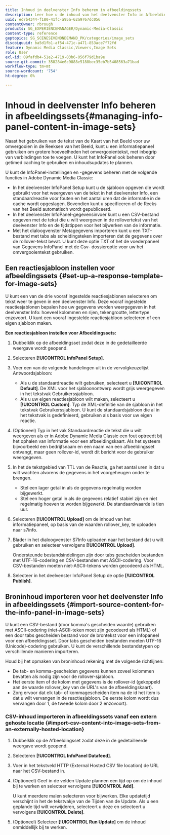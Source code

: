 ```yaml
---
title: Inhoud in deelvenster Info beheren in afbeeldingssets
description: Leer hoe u de inhoud van het deelvenster Info in Afbeeldingssets in Adobe Dynamic Media Classic beheert.
uuid: ed7b4344-f180-41fc-a95a-62a9767dc056
contentOwner: rbrough
products: SG_EXPERIENCEMANAGER/Dynamic-Media-Classic
content-type: reference
geptopics: SG_SCENESEVENONDEMAND_PK/categories/image_sets
discoiquuid: ba5d1fb1-af54-471c-a471-853ace7f72fd
feature: Dynamic Media Classic,Viewers,Image Sets
role: User
exl-id: 09fafdb4-51e2-4719-83b6-056f79d1ba9e
source-git-commit: 358284e6c9888e5188bec35eb7b5408563a71bad
workflow-type: tm+mt
source-wordcount: '754'
ht-degree: 0%

---
```


# Inhoud in deelvenster Info beheren in afbeeldingssets{#managing-info-panel-content-in-image-sets}

Naast het gebruiken van de tekst van de Kaart van het Beeld voor uw omvergooien in de Reeksen van het Beeld, kunt u een informatiepaneel gebruiken om grotere hoeveelheden het omvergooientekst, met inbegrip van verbindingen toe te voegen. U kunt het InfoPanel ook beheren door getimed caching te gebruiken en inhoudsupdates te plannen.

U kunt de InfoPanel-instellingen en -gegevens beheren met de volgende functies in Adobe Dynamic Media Classic:

* In het deelvenster InfoPanel Setup kunt u de sjabloon opgeven die wordt gebruikt voor het weergeven van de tekst in het deelvenster Info, een standaardreactie voor fouten en het aantal uren dat de informatie in de cache wordt opgeslagen. Bovendien kunt u specificeren of de Reeks van het Beeld automatisch wordt gepubliceerd.
* In het deelvenster InfoPanel-gegevensinvoer kunt u een CSV-bestand opgeven met de tekst die u wilt weergeven in de rollovertekst van het deelvenster Info en de tijdstippen voor het bijwerken van de informatie.
* Met het dialoogvenster Metagegevens importeren kunt u een TXT-bestand met tabs als scheidingsteken importeren dat de gegevens over de rollover-tekst bevat. U kunt deze optie TXT of het de voederpaneel van Gegevens InfoPanel met de Csv- dossieroptie voor uw het omvergooientekst gebruiken.

## Een reactiesjabloon instellen voor afbeeldingssets {#set-up-a-response-template-for-image-sets}

U kunt een van de drie vooraf ingestelde reactiesjablonen selecteren om tekst weer te geven in een deelvenster Info. Deze vooraf ingestelde reactiesjablonen bepalen hoe uw gegevens worden weergegeven in het deelvenster Info: hoeveel kolommen en rijen, tekengrootte, lettertype enzovoort. U kunt een vooraf ingestelde reactiesjabloon selecteren of een eigen sjabloon maken.

**Een reactiesjabloon instellen voor Afbeeldingssets:**

1. Dubbelklik op de afbeeldingsset zodat deze in de gedetailleerde weergave wordt geopend.
1. Selecteren **[!UICONTROL InfoPanel Setup]**.
1. Voer een van de volgende handelingen uit in de vervolgkeuzelijst Antwoordsjabloon:

   * Als u de standaardreactie wilt gebruiken, selecteert u **[!UICONTROL Default]**. De XML voor het sjabloonontwerp wordt grijs weergegeven in het tekstvak Gebruikerssjabloon.
   * Als u uw eigen reactiesjabloon wilt maken, selecteert u **[!UICONTROL Custom]**. Typ de XML-definitie van de sjabloon in het tekstvak Gebruikerssjabloon. U kunt de standaardsjabloon die al in het tekstvak is gedefinieerd, gebruiken als basis voor uw eigen reactie.

1. (Optioneel) Typ in het vak Standaardreactie de tekst die u wilt weergeven als er in Adobe Dynamic Media Classic een fout optreedt bij het ophalen van informatie voor een afbeeldingskaart. Als het systeem bijvoorbeeld een bedrijfsnaam en een naam van een afbeeldingsset ontvangt, maar geen rollover-id, wordt dit bericht voor de gebruiker weergegeven.
1. In het de tekstgebied van TTL van de Reactie, ga het aantal uren in dat u wilt wachten alvorens de gegevens in het voorgeheugen onder te brengen.

   * Stel een lager getal in als de gegevens regelmatig worden bijgewerkt.
   * Stel een hoger getal in als de gegevens relatief stabiel zijn en niet regelmatig hoeven te worden bijgewerkt. De standaardwaarde is tien uur.

1. Selecteren **[!UICONTROL Upload]** om de inhoud van het informatiepaneel, op basis van de waarden rollover_key, te uploaden naar s7info.
1. Blader in het dialoogvenster S7Info uploaden naar het bestand dat u wilt gebruiken en selecteer vervolgens **[!UICONTROL Upload]**.

   Ondersteunde bestandsindelingen zijn door tabs gescheiden bestanden met UTF-16-codering en CSV-bestanden met ASCII-codering. Voor CSV-bestanden moeten niet-ASCII-tekens worden gecodeerd als HTML.

1. Selecteer in het deelvenster InfoPanel Setup de optie **[!UICONTROL Publish]**.

## Broninhoud importeren voor het deelvenster Info in afbeeldingssets {#import-source-content-for-the-info-panel-in-image-sets}

U kunt een CSV-bestand (door komma&#39;s gescheiden waarde) gebruiken met ASCII-codering (niet-ASCII-teken moet zijn gecodeerd als HTML) of een door tabs gescheiden bestand voor de brontekst voor een infopaneel voor een afbeeldingsset. Door tabs gescheiden bestanden moeten UTF-16 (Unicode)-codering gebruiken. U kunt de verschillende bestandstypen op verschillende manieren importeren.

Houd bij het opmaken van broninhoud rekening met de volgende richtlijnen:

* De tab- en komma-gescheiden gegevens kunnen zoveel kolommen bevatten als nodig zijn voor de rollover-sjabloon.
* Het eerste item of de kolom met gegevens is de rollover-id (gekoppeld aan de waarde rollover_key van de URL&#39;s van de afbeeldingskaart).
* Zorg ervoor dat elk tab- of kommagescheiden item na de id het item is dat u wilt vervangen in de reactiesjabloon. De eerste kolom wordt dus vervangen door $1$, de tweede kolom door $2$ enzovoort).

### CSV-inhoud importeren in afbeeldingssets vanaf een extern gehoste locatie {#import-csv-content-into-image-sets-from-an-externally-hosted-location}

1. Dubbelklik op de Afbeeldingsset zodat deze in de gedetailleerde weergave wordt geopend.
1. Selecteren **[!UICONTROL InfoPanel Datafeed]**.
1. Voer in het tekstveld HTTP (External Hosted CSV file location) de URL naar het CSV-bestand in.
1. (Optioneel) Geef in de velden Update plannen een tijd op om de inhoud bij te werken en selecteer vervolgens **[!UICONTROL Add]**.

   U kunt meerdere malen selecteren voor bijwerken. Elke updatetijd verschijnt in het de tekstvakje van de Tijden van de Update. Als u een geplande tijd wilt verwijderen, selecteert u deze en selecteert u vervolgens **[!UICONTROL Delete]**.

1. (Optioneel) Selecteer **[!UICONTROL Run Update]** om de inhoud onmiddellijk bij te werken.
